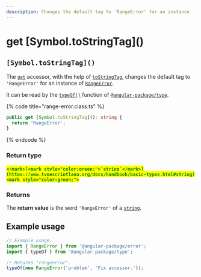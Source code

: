 ```yaml
---
description: Changes the default tag to 'RangeError' for an instance
---
```


# get \[Symbol.toStringTag]\()

## `[Symbol.toStringTag]()`

The [`get`](https://developer.mozilla.org/en-US/docs/Web/JavaScript/Reference/Functions/get) accessor, with the help of [`toStringTag`](https://developer.mozilla.org/en-US/docs/Web/JavaScript/Reference/Global\_Objects/Symbol/toStringTag), changes the default tag to `'RangeError'` for an instance of [`RangeError`](broken-reference).

It can be read by the [`typeOf()`](https://docs.angular-package.dev/v/type/helper/typeof) function of [`@angular-package/type`](https://docs.angular-package.dev/v/type/).

{% code title="range-error.class.ts" %}
```typescript
public get [Symbol.toStringTag](): string {
  return 'RangeError';
}
```
{% endcode %}

### Return type

#### <mark style="color:green;">``</mark>[<mark style="color:green;">`string`</mark>](https://www.typescriptlang.org/docs/handbook/basic-types.html#string)<mark style="color:green;">``</mark>

### Returns

The **return value** is the word `'RangeError'` of a [`string`](https://developer.mozilla.org/en-US/docs/Web/JavaScript/Reference/Global\_Objects/String).

## Example usage

```typescript
// Example usage.
import { RangeError } from '@angular-package/error';
import { typeOf } from '@angular-package/type';

// Returns "rangeerror".
typeOf(new RangeError('problem', 'Fix accessor.'));
```
